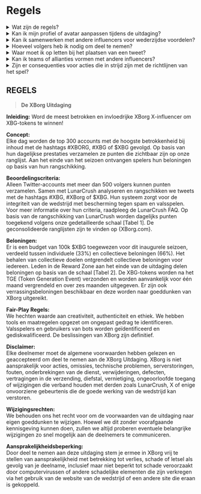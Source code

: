 # Regels



<details>

<summary>Wat zijn de regels?</summary>

Gelieve naar beneden te scrollen voor de regels. Houd er rekening mee dat deze worden aangevuld met de Algemene Voorwaarden waarmee elke deelnemer akkoord gaat.

</details>

<details>

<summary>Kan ik mijn profiel of avatar aanpassen tijdens de uitdaging?</summary>

Het aanpassen van je profiel of avatar op XBorg.gg of Twitter tijdens het spel heeft geen invloed op de verzamelde gegevens via LunarCrush. De gegevens zijn gekoppeld aan je Twitter-handle en niet aan je profielfoto.

</details>

<details>

<summary>Kan ik samenwerken met andere influencers voor wederzijdse voordelen?</summary>

Absoluut, samenwerken met andere influencers kan de betrokkenheid bij je tweets aanzienlijk vergroten en de zichtbaarheid van ons project vergroten. Zolang deze samenwerkingen voldoen aan de richtlijnen, worden ze aangemoedigd.

</details>

<details>

<summary>Hoeveel volgers heb ik nodig om deel te nemen?</summary>

De uitdaging staat open voor iedereen, maar je punten worden alleen geteld als je minimaal 500 Twitter-volgers hebt.

</details>

<details>

<summary>Waar moet ik op letten bij het plaatsen van een tweet?</summary>

Verschillende factoren worden in aanmerking genomen om spam te identificeren: herhaalde woorden, irrelevante hashtags en verboden termen zoals "Giveaways", "Airdrops" en "Sweepstakes". Voor meer informatie, bezoek: [https://lunarcrush.com/faq/how-does-lunarcrush-recognize-spam](https://lunarcrush.com/faq/how-does-lunarcrush-recognize-spam)

</details>

<details>

<summary>Kan ik teams of allianties vormen met andere influencers?</summary>

Absoluut, samenwerken met andere influencers kan de betrokkenheid bij je tweets aanzienlijk vergroten en de zichtbaarheid van ons project vergroten. Zolang deze samenwerkingen voldoen aan de richtlijnen, worden ze aangemoedigd.

</details>

<details>

<summary>Zijn er consequenties voor acties die in strijd zijn met de richtlijnen van het spel?</summary>

LunarCrush heeft geautomatiseerde systemen om verschillende vormen van wangedrag te detecteren. Bij detectie zal LunarCrush je niet langer erkennen als een influencer, wat resulteert in het stopzetten van het verzamelen van punten. Indien nodig kun je ook gediskwalificeerd worden voor de wedstrijd, waardoor je niet langer in aanmerking komt voor beloningen.

</details>



## **REGELS**

> **De XBorg Uitdaging**

**Inleiding:** Word de meest betrokken en invloedrijke XBorg X-influencer om XBG-tokens te winnen!&#x20;

**Concept:** \
Elke dag worden de top 300 accounts met de hoogste betrokkenheid bij inhoud met de hashtags #XBORG, #XBG of $XBG gevolgd. Op basis van hun dagelijkse prestaties verzamelen ze punten die zichtbaar zijn op onze ranglijst. Aan het einde van het seizoen ontvangen spelers hun beloningen op basis van hun rangschikking.&#x20;

**Beoordelingscriteria:** \
Alleen Twitter-accounts met meer dan 500 volgers kunnen punten verzamelen. Samen met LunarCrush analyseren en rangschikken we tweets met de hashtags #XBG, #XBorg of $XBG. Hun systeem zorgt voor de integriteit van de wedstrijd met bescherming tegen spam en valsspelen. Voor meer informatie over hun criteria, raadpleeg de LunarCrush FAQ. Op basis van de rangschikking van LunarCrush worden dagelijks punten toegekend volgens onze gedetailleerde schaal \[Tabel 1]. De geconsolideerde ranglijsten zijn te vinden op {XBorg.com}.&#x20;

**Beloningen:** \
Er is een budget van 100k $XBG toegewezen voor dit inaugurele seizoen, verdeeld tussen individuele (33%) en collectieve beloningen (66%). Het behalen van collectieve doelen ontgrendelt collectieve beloningen voor iedereen. Leden in de Reward Zone aan het einde van de uitdaging delen beloningen op basis van de schaal \[Tabel 2]. De XBG-tokens worden na het TGE (Token Generation Event) verzonden en worden aanvankelijk voor één maand vergrendeld en over zes maanden uitgegeven. Er zijn ook verrassingsbeloningen beschikbaar en deze worden naar goeddunken van XBorg uitgereikt.&#x20;

**Fair-Play Regels:** \
We hechten waarde aan creativiteit, authenticiteit en ethiek. We hebben tools en maatregelen opgezet om ongepast gedrag te identificeren. Valsspelers en gebruikers van bots worden geïdentificeerd en gediskwalificeerd. De beslissingen van XBorg zijn definitief.&#x20;

**Disclaimer:** \
Elke deelnemer moet de algemene voorwaarden hebben gelezen en geaccepteerd om deel te nemen aan de XBorg Uitdaging. XBorg is niet aansprakelijk voor acties, omissies, technische problemen, serverstoringen, fouten, onderbrekingen van de dienst, verwijderingen, defecten, vertragingen in de verzending, diefstal, vernietiging, ongeoorloofde toegang of wijzigingen die verband houden met derden zoals LunarCrush, X of enige onvoorziene gebeurtenis die de goede werking van de wedstrijd kan verstoren.&#x20;

**Wijzigingsrechten:** \
We behouden ons het recht voor om de voorwaarden van de uitdaging naar eigen goeddunken te wijzigen. Hoewel we dit zonder voorafgaande kennisgeving kunnen doen, zullen we altijd proberen eventuele belangrijke wijzigingen zo snel mogelijk aan de deelnemers te communiceren.&#x20;

**Aansprakelijkheidsbeperking:** \
Door deel te nemen aan deze uitdaging stem je ermee in XBorg vrij te stellen van aansprakelijkheid met betrekking tot verlies, schade of letsel als gevolg van je deelname, inclusief maar niet beperkt tot schade veroorzaakt door computervirussen of andere schadelijke elementen die zijn verkregen via het gebruik van de website van de wedstrijd of een andere site die eraan is gekoppeld.